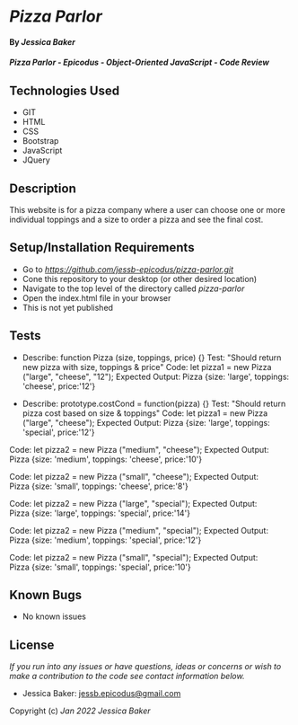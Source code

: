 # _Pizza Parlor_

#### By _**Jessica Baker**_ 

#### _Pizza Parlor - Epicodus - Object-Oriented JavaScript - Code Review_

## Technologies Used

* GIT
* HTML
* CSS
* Bootstrap
* JavaScript
* JQuery

## Description

This website is for a pizza company where a user can choose one or more individual toppings and a size to order a pizza and see the final cost.

## Setup/Installation Requirements

* Go to _https://github.com/jessb-epicodus/pizza-parlor.git_
* Cone this repository to your desktop (or other desired location)
* Navigate to the top level of the directory called _pizza-parlor_
* Open the index.html file in your browser
* This is not yet published

## Tests
* Describe: function Pizza (size, toppings, price) {}
Test: "Should return new pizza with size, toppings & price"
Code: let pizza1 = new Pizza ("large", "cheese", "12");
Expected Output: Pizza {size: 'large', toppings: 'cheese', price:'12'}

* Describe: prototype.costCond = function(pizza) {}
Test: "Should return pizza cost based on size & toppings"
Code: let pizza1 = new Pizza ("large", "cheese");
Expected Output: Pizza {size: 'large', toppings: 'special', price:'12'}

Code: let pizza2 = new Pizza ("medium", "cheese");
Expected Output: Pizza {size: 'medium', toppings: 'cheese', price:'10'}

Code: let pizza2 = new Pizza ("small", "cheese");
Expected Output: Pizza {size: 'small', toppings: 'cheese', price:'8'}

Code: let pizza2 = new Pizza ("large", "special");
Expected Output: Pizza {size: 'large', toppings: 'special', price:'14'}

Code: let pizza2 = new Pizza ("medium", "special");
Expected Output: Pizza {size: 'medium', toppings: 'special', price:'12'}

Code: let pizza2 = new Pizza ("small", "special");
Expected Output: Pizza {size: 'small', toppings: 'special', price:'10'}

## Known Bugs

* No known issues

## License

_If you run into any issues or have questions, ideas or concerns or wish to make a contribution to the code see contact information below._
* Jessica Baker: jessb.epicodus@gmail.com

Copyright (c) _Jan 2022_ _Jessica Baker_
